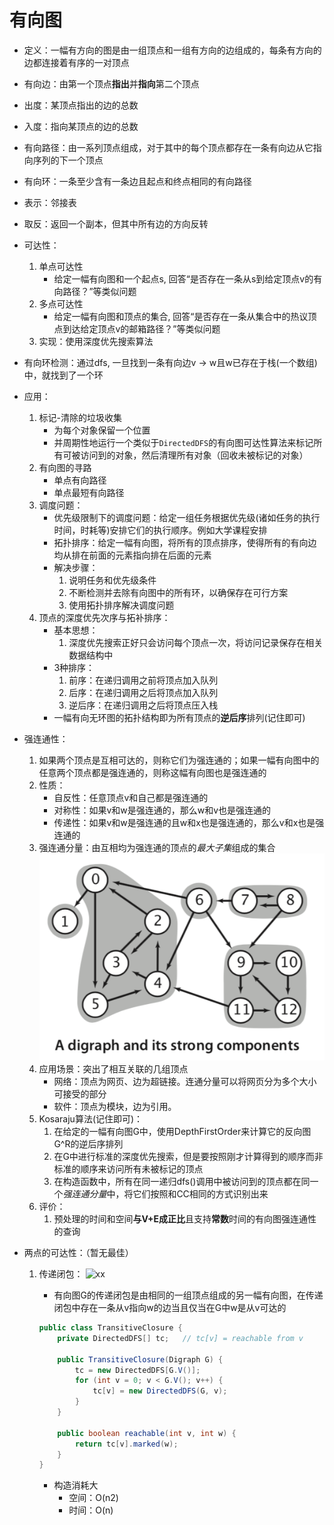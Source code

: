 # 有向图

- 定义：一幅有方向的图是由一组顶点和一组有方向的边组成的，每条有方向的边都连接着有序的一对顶点
- 有向边：由第一个顶点**指出**并**指向**第二个顶点
- 出度：某顶点指出的边的总数
- 入度：指向某顶点的边的总数
- 有向路径：由一系列顶点组成，对于其中的每个顶点都存在一条有向边从它指向序列的下一个顶点
- 有向环：一条至少含有一条边且起点和终点相同的有向路径
- 表示：邻接表
- 取反：返回一个副本，但其中所有边的方向反转
- 可达性：
    1. 单点可达性
        - 给定一幅有向图和一个起点s, 回答“是否存在一条从s到给定顶点v的有向路径？”等类似问题
    2. 多点可达性
        - 给定一幅有向图和顶点的集合, 回答“是否存在一条从集合中的热议顶点到达给定顶点v的邮箱路径？”等类似问题
    3. 实现：使用深度优先搜索算法
- 有向环检测：通过dfs, 一旦找到一条有向边v -> w且w已存在于栈(一个数组)中，就找到了一个环
- 应用：
    1. 标记-清除的垃圾收集
        - 为每个对象保留一个位置
        - 并周期性地运行一个类似于`DirectedDFS`的有向图可达性算法来标记所有可被访问到的对象，然后清理所有对象（回收未被标记的对象）
    2. 有向图的寻路
        - 单点有向路径
        - 单点最短有向路径
    3. 调度问题：
        - 优先级限制下的调度问题：给定一组任务根据优先级(诸如任务的执行时间，时耗等)安排它们的执行顺序。例如大学课程安排
        - 拓扑排序：给定一幅有向图，将所有的顶点排序，使得所有的有向边均从排在前面的元素指向排在后面的元素
        - 解决步骤：
            1. 说明任务和优先级条件
            2. 不断检测并去除有向图中的所有环，以确保存在可行方案
            3. 使用拓扑排序解决调度问题
    4. 顶点的深度优先次序与拓补排序：
        - 基本思想：
            1. 深度优先搜索正好只会访问每个顶点一次，将访问记录保存在相关数据结构中
        - 3种排序：
            1. 前序：在递归调用之前将顶点加入队列
            2. 后序：在递归调用之后将顶点加入队列
            3. 逆后序：在递归调用之后将顶点压入栈
        - 一幅有向无环图的拓扑结构即为所有顶点的**逆后序**排列(记住即可)
- 强连通性：
    1. 如果两个顶点是互相可达的，则称它们为强连通的；如果一幅有向图中的任意两个顶点都是强连通的，则称这幅有向图也是强连通的
    2. 性质：
        - 自反性：任意顶点v和自己都是强连通的
        - 对称性：如果v和w是强连通的，那么w和v也是强连通的
        - 传递性：如果v和w是强连通的且w和x也是强连通的，那么v和x也是强连通的
    3. 强连通分量：由互相均为强连通的顶点的*最大子集*组成的集合
        ![xx](https://github.com/erenming/LearnAlgs4/raw/master/notes/images/WX20190625-214540@2x.png)
    4. 应用场景：突出了相互关联的几组顶点
        - 网络：顶点为网页、边为超链接。连通分量可以将网页分为多个大小可接受的部分
        - 软件：顶点为模块，边为引用。
    5. Kosaraju算法(记住即可)：
        1. 在给定的一幅有向图G中，使用DepthFirstOrder来计算它的反向图G^R的逆后序排列
        2. 在G中进行标准的深度优先搜索，但是要按照刚才计算得到的顺序而非标准的顺序来访问所有未被标记的顶点
        3. 在构造函数中，所有在同一递归dfs()调用中被访问到的顶点都在同一个*强连通分量*中，将它们按照和CC相同的方式识别出来
    6. 评价：
        1. 预处理的时间和空间**与V+E成正比**且支持**常数**时间的有向图强连通性的查询
            
- 两点的可达性：（暂无最佳）
    1. 传递闭包：
        ![xx](https://github.com/erenming/LearnAlgs4/raw/master/notes/images/WX20190625-223035@2x.pn)
        - 有向图G的传递闭包是由相同的一组顶点组成的另一幅有向图，在传递闭包中存在一条从v指向w的边当且仅当在G中w是从v可达的

        ```java
        public class TransitiveClosure {
            private DirectedDFS[] tc;   // tc[v] = reachable from v

            public TransitiveClosure(Digraph G) {
                tc = new DirectedDFS[G.V()];
                for (int v = 0; v < G.V(); v++) {
                    tc[v] = new DirectedDFS(G, v);
                }
            }

            public boolean reachable(int v, int w) {
                return tc[v].marked(w);
            }
        }
        ```

        - 构造消耗大
            - 空间：O(n2)
            - 时间：O(n)